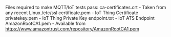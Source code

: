 Files required to make MQTT/IoT tests pass:
ca-certificates.crt - Taken from any recent Linux /etc/ssl
certificate.pem - IoT Thing Certificate
privatekey.pem - IoT Thing Private Key
endpoint.txt - IoT ATS Endpoint
AmazonRootCA1.pem - Available from https://www.amazontrust.com/repository/AmazonRootCA1.pem